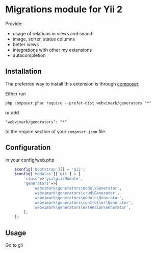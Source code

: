 Migrations module for Yii 2
=====
Provide:
* usage of relations in views and search
* image, sorter, status columns
* better views
* integrations with other my extensions
* autocompletion

Installation
------------

The preferred way to install this extension is through [composer](http://getcomposer.org/download/).

Either run

```
php composer.phar require --prefer-dist webvimark/generators "*"
```

or add

```
"webvimark/generators": "*"
```

to the require section of your `composer.json` file.

Configuration
-------------

In your config/web.php

```php
	$config['bootstrap'][] = 'gii';
	$config['modules']['gii'] = [
		'class'=>'yii\gii\Module',
		'generators'=>[
			'webvimark\generators\model\Generator',
			'webvimark\generators\crud\Generator',
			'webvimark\generators\module\Generator',
			'webvimark\generators\controller\Generator',
			'webvimark\generators\extension\Generator',
		],
	];
```

Usage
-----

Go to gii